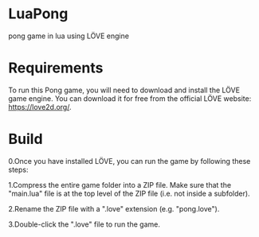 # LuaPong
pong game in lua using LÖVE engine

# Requirements
To run this Pong game, you will need to download and install the LÖVE game engine. You can download it for free from the official LÖVE website: https://love2d.org/.

# Build
0.Once you have installed LÖVE, you can run the game by following these steps:

1.Compress the entire game folder into a ZIP file. Make sure that the "main.lua" file is at the top level of the ZIP file (i.e. not inside a subfolder).

2.Rename the ZIP file with a ".love" extension (e.g. "pong.love").

3.Double-click the ".love" file to run the game.
